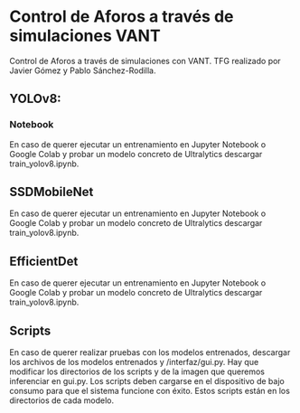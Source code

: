 # Control de Aforos a través de simulaciones VANT
Control de Aforos a través de simulaciones con VANT. TFG realizado por Javier Gómez y Pablo Sánchez-Rodilla.

## YOLOv8: 
### Notebook
En caso de querer ejecutar un entrenamiento en Jupyter Notebook o Google Colab y probar un modelo concreto de Ultralytics descargar train_yolov8.ipynb.

## SSDMobileNet
En caso de querer ejecutar un entrenamiento en Jupyter Notebook o Google Colab y probar un modelo concreto de Ultralytics descargar train_yolov8.ipynb.

## EfficientDet
En caso de querer ejecutar un entrenamiento en Jupyter Notebook o Google Colab y probar un modelo concreto de Ultralytics descargar train_yolov8.ipynb.

## Scripts
En caso de querer realizar pruebas con los modelos entrenados, descargar los archivos de los modelos entrenados y /interfaz/gui.py. Hay que modificar los directorios de los scripts y de la imagen que queremos inferenciar en gui.py. Los scripts deben cargarse en el dispositivo de bajo consumo para que el sistema funcione con éxito. Estos scripts están en los directorios de cada modelo.
